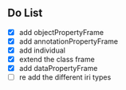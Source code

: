 ## Do List

- [x] add objectPropertyFrame
- [x] add annotationPropertyFrame
- [x] add individual
- [x] extend the class frame
- [x] add dataPropertyFrame
- [ ] re add the different iri types
